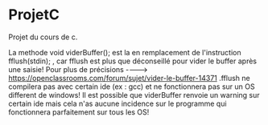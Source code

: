# ProjetC
Projet du cours de c.

La methode void viderBuffer(); est la en remplacement de l'instruction fflush(stdin); , car fflush est plus que déconseillé pour vider le buffer après une saisie! Pour plus de précisions ----> https://openclassrooms.com/forum/sujet/vider-le-buffer-14371   .fflush ne compilera pas avec certain ide (ex : gcc) et ne fonctionnera pas sur un OS different de windows! Il est possible que viderBuffer renvoie un warning sur certain ide mais cela n'as aucune incidence sur le programme qui fonctionnera parfaitement sur tous les OS!
